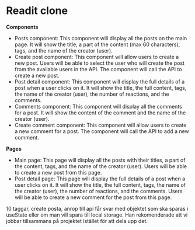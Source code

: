 # Readit clone
**Components**
- Posts component: This component will display all the posts on the main page. It will show the title, a part of the content (max 60 characters), tags, and the name of the creator (user).
- Create post component: This component will allow users to create a new post. Users will be able to select the user who will create the post from the available users in the API. The component will call the API to create a new post.
- Post detail component: This component will display the full details of a post when a user clicks on it. It will show the title, the full content, tags, the name of the creator (user), the number of reactions, and the comments.
- Comments component: This component will display all the comments for a post. It will show the content of the comment and the name of the creator (user).
- Create comment component: This component will allow users to create a new comment for a post. The component will call the API to add a new comment.

**Pages**
- Main page: This page will display all the posts with their titles, a part of the content, tags, and the name of the creator (user). Users will be able to create a new post from this page.
- Post detail page: This page will display the full details of a post when a user clicks on it. It will show the title, the full content, tags, the name of the creator (user), the number of reactions, and the comments. Users will be able to create a new comment for the post from this page.


10 taggar, create posta, anrop till api får svar med objektet som ska sparas i useState eller om man vill spara till local storage. Han rekomenderade att vi jobbar tillsammans på projektet istället för att dela upp det.